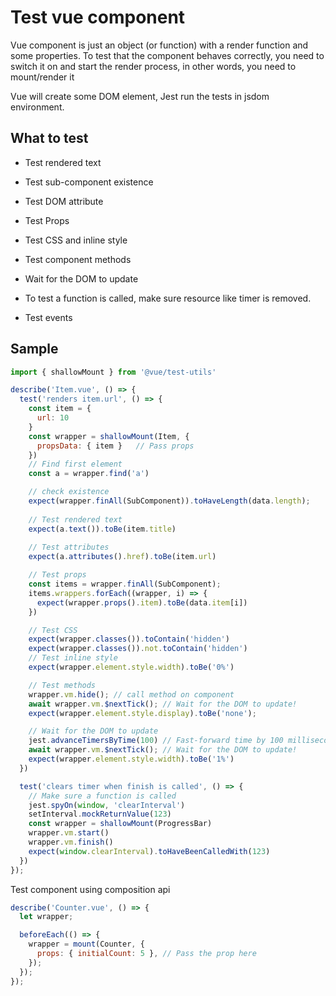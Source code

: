 # Test vue component
Vue component is just an object (or function) with a render function and some properties.
To test that the component behaves correctly, you need to switch it on and start the render process, 
in other words, you need to mount/render it

Vue will create some DOM element, Jest run the tests in jsdom environment. 

## What to test
- Test rendered text
- Test sub-component existence
- Test DOM attribute
- Test Props
- Test CSS and inline style

- Test component methods
- Wait for the DOM to update
- To test a function is called, make sure resource like timer is removed.

- Test events


## Sample 
```js
import { shallowMount } from '@vue/test-utils'

describe('Item.vue', () => {
  test('renders item.url', () => {
    const item = {
      url: 10
    }
    const wrapper = shallowMount(Item, {
      propsData: { item }   // Pass props
    })
    // Find first element
    const a = wrapper.find('a')

    // check existence
    expect(wrapper.finAll(SubComponent)).toHaveLength(data.length);
    
    // Test rendered text
    expect(a.text()).toBe(item.title)
    
    // Test attributes
    expect(a.attributes().href).toBe(item.url)

    // Test props
    const items = wrapper.finAll(SubComponent);
    items.wrappers.forEach((wrapper, i) => {
      expect(wrapper.props().item).toBe(data.item[i])
    })

    // Test CSS
    expect(wrapper.classes()).toContain('hidden')
    expect(wrapper.classes()).not.toContain('hidden')
    // Test inline style
    expect(wrapper.element.style.width).toBe('0%')   

    // Test methods
    wrapper.vm.hide(); // call method on component
    await wrapper.vm.$nextTick(); // Wait for the DOM to update!
    expect(wrapper.element.style.display).toBe('none');

    // Wait for the DOM to update
    jest.advanceTimersByTime(100) // Fast-forward time by 100 milliseconds
    await wrapper.vm.$nextTick(); // Wait for the DOM to update!
    expect(wrapper.element.style.width).toBe('1%')
  })

  test('clears timer when finish is called', () => {
    // Make sure a function is called
    jest.spyOn(window, 'clearInterval')
    setInterval.mockReturnValue(123)
    const wrapper = shallowMount(ProgressBar)
    wrapper.vm.start()
    wrapper.vm.finish()
    expect(window.clearInterval).toHaveBeenCalledWith(123)
  })
});
```

Test component using composition api
```js
describe('Counter.vue', () => {
  let wrapper;

  beforeEach(() => {
    wrapper = mount(Counter, {
      props: { initialCount: 5 }, // Pass the prop here
    });
  });
});
```